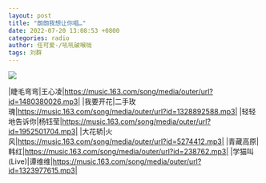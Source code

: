 ```yaml
---
layout: post
title: "朗朗我想让你唱…"
date: 2022-07-20 13:08:53 +0800
categories: radio
author: 任可爱-/吼吼破喉咙
tags: 刘群
---
```

![]({{site.baseurl}}/images/cover_20220720.jpg)

|睫毛弯弯|王心凌|https://music.163.com/song/media/outer/url?id=1480380026.mp3|
|我要开花|二手玫瑰|https://music.163.com/song/media/outer/url?id=1328892588.mp3|
|轻轻地告诉你|杨钰莹|https://music.163.com/song/media/outer/url?id=1952501704.mp3|
|大花轿|火风|https://music.163.com/song/media/outer/url?id=5274412.mp3|
|青藏高原|韩红|https://music.163.com/song/media/outer/url?id=238762.mp3|
|学猫叫 (Live)|谭维维|https://music.163.com/song/media/outer/url?id=1323977615.mp3|

